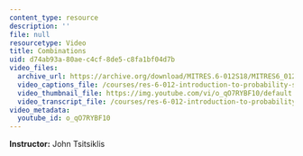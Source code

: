 ```yaml
---
content_type: resource
description: ''
file: null
resourcetype: Video
title: Combinations
uid: d74ab93a-80ae-c4cf-8de5-c8fa1bf04d7b
video_files:
  archive_url: https://archive.org/download/MITRES.6-012S18/MITRES6_012S18_L04-04_300k.mp4
  video_captions_file: /courses/res-6-012-introduction-to-probability-spring-2018/2c7e7383bf0759429280d85ac2275fca_o_qO7RYBF10.vtt
  video_thumbnail_file: https://img.youtube.com/vi/o_qO7RYBF10/default.jpg
  video_transcript_file: /courses/res-6-012-introduction-to-probability-spring-2018/02a411b5653c7f16ce238c3b058e93d9_o_qO7RYBF10.pdf
video_metadata:
  youtube_id: o_qO7RYBF10
---
```


**Instructor:** John Tsitsiklis